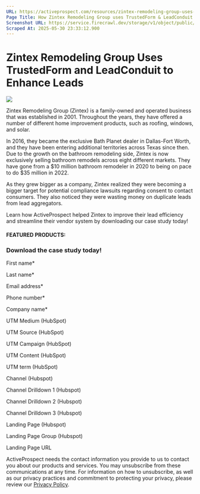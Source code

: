 ```yaml
---
URL: https://activeprospect.com/resources/zintex-remodeling-group-uses-trustedform-leadconduit/?utm_medium=Email&utm_source=Website&utm_campaign=AP-Email-InsideCBM-Oct
Page Title: How Zintex Remodeling Group uses TrustedForm & LeadConduit
Screenshot URL: https://service.firecrawl.dev/storage/v1/object/public/media/screenshot-994541bf-0956-4f91-8c57-389f3f3c3e36.png
Scraped At: 2025-05-30 23:33:12.900
---
```

# Zintex Remodeling Group Uses TrustedForm and LeadConduit to Enhance Leads

![](https://activeprospect.com/wp-content/uploads/2022/09/Zintex_Stats.png)

Zintex Remodeling Group (Zintex) is a family-owned and operated business that was established in 2001. Throughout the years, they have offered a number of different home improvement products, such as roofing, windows, and solar.

In 2016, they became the exclusive Bath Planet dealer in Dallas-Fort Worth, and they have been entering additional territories across Texas since then. Due to the growth on the bathroom remodeling side, Zintex is now exclusively selling bathroom remodels across eight different markets. They have gone from a $10 million bathroom remodeler in 2020 to being on pace to do $35 million in 2022.

As they grew bigger as a company, Zintex realized they were becoming a bigger target for potential compliance lawsuits regarding consent to contact consumers. They also noticed they were wasting money on duplicate leads from lead aggregators.

Learn how ActiveProspect helped Zintex to improve their lead efficiency and streamline their vendor system by downloading our case study today!

#### FEATURED PRODUCTS:



### Download the case study today!

First name\*

Last name\*

Email address\*

Phone number\*

Company name\*

UTM Medium (HubSpot)

UTM Source (HubSpot)

UTM Campaign (HubSpot)

UTM Content (HubSpot)

UTM term (HubSpot)

Channel (Hubspot)

Channel Drilldown 1 (Hubspot)

Channel Drilldown 2 (Hubspot)

Channel Drilldown 3 (Hubspot)

Landing Page (Hubspot)

Landing Page Group (Hubspot)

Landing Page URL

ActiveProspect needs the contact information you provide to us to contact you about our products and services. You may unsubscribe from these communications at any time. For information on how to unsubscribe, as well as our privacy practices and commitment to protecting your privacy, please review our [Privacy Policy](https://activeprospect.com/privacy-policy/).

